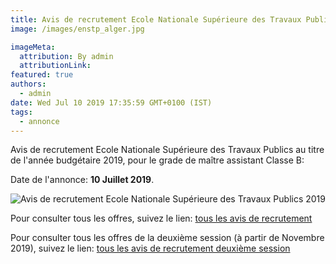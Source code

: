 ```yaml
---
title: Avis de recrutement Ecole Nationale Supérieure des Travaux Publics
image: /images/enstp_alger.jpg

imageMeta:
  attribution: By admin
  attributionLink:
featured: true
authors:
  - admin
date: Wed Jul 10 2019 17:35:59 GMT+0100 (IST)
tags:
  - annonce
---
```


Avis de recrutement  Ecole Nationale Supérieure des Travaux Publics au titre de l'année budgétaire 2019, pour le grade de maître assistant Classe B:

Date de l'annonce: **10 Juillet 2019**.

![Avis de recrutement Ecole Nationale Supérieure des Travaux Publics 2019](/images/avis_de_recrutement_ecole_nationale_superieure_des_travaux_publics.jpg)

Pour consulter tous les offres, suivez le lien: [tous les avis de recrutement](/tous_les_avis_de_recrutement_annee_budgetaire_2019/)

Pour consulter tous les offres de la deuxième session (à partir de Novembre 2019), suivez le lien: [tous les avis de recrutement deuxième session](/tous-les-avis-de-recrutement-mitre-assistant-classe-b-au-titre-de-l-annee-2019-deuxieme-session/)
